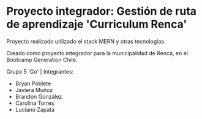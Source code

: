 # Proyecto integrador: Gestión de ruta de aprendizaje 'Curriculum Renca'

Proyecto realizado utilizado el stack MERN y otras tecnologías.

Creado como proyecto integrador para la municipalidad de Renca, en el Bootcamp Generation Chile.

Grupo 5 'Go' | Integrantes:

- Bryan Poblete
- Javiera Muñoz
- Brandon González
- Carolina Torres
- Luciano Zapata